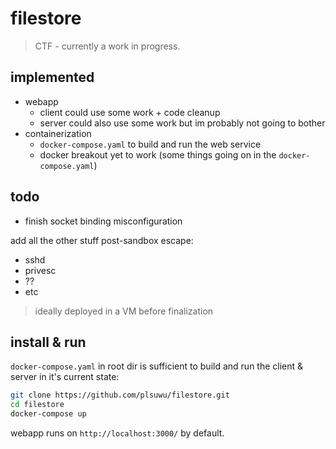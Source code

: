 # filestore
> CTF - currently a work in progress.

## implemented

- webapp
    - client could use some work + code cleanup
    - server could also use some work but im probably not going to bother
- containerization
    - `docker-compose.yaml` to build and run the web service
    - docker breakout yet to work (some things going on in the `docker-compose.yaml`)

## todo

- finish socket binding misconfiguration

add all the other stuff post-sandbox escape:

- sshd
- privesc
- ??
- etc

> ideally deployed in a VM before finalization

## install & run

`docker-compose.yaml` in root dir is sufficient to build and run the client & server in it's current state:

```bash
git clone https://github.com/plsuwu/filestore.git
cd filestore
docker-compose up
```

webapp runs on `http://localhost:3000/` by default.
